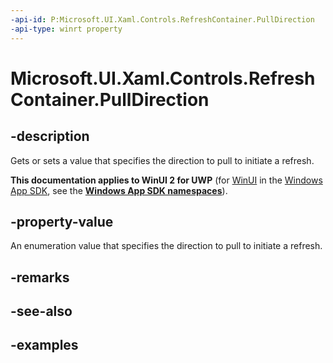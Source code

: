 ```yaml
---
-api-id: P:Microsoft.UI.Xaml.Controls.RefreshContainer.PullDirection
-api-type: winrt property
---
```

<!-- Property syntax.
public RefreshPullDirection PullDirection { get;  set; }
-->

# Microsoft.UI.Xaml.Controls.RefreshContainer.PullDirection


## -description

Gets or sets a value that specifies the direction to pull to initiate a refresh.


**This documentation applies to WinUI 2 for UWP** (for [WinUI](/windows/apps/winui/winui3/) in the [Windows App SDK](/windows/apps/windows-app-sdk/), see the **[Windows App SDK namespaces](/windows/windows-app-sdk/api/winrt/)**).

## -property-value

An enumeration value that specifies the direction to pull to initiate a refresh.


## -remarks


## -see-also


## -examples


